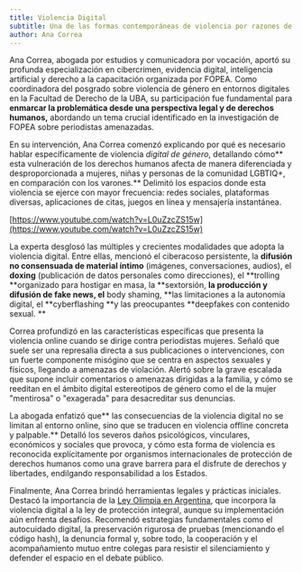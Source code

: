 ```yaml
---
title: Violencia Digital
subtitle: Una de las formas contemporáneas de violencia por razones de género
author: Ana Correa
---
```


Ana Correa, abogada por estudios y comunicadora por vocación, aportó su profunda especialización en cibercrimen, evidencia digital, inteligencia artificial y derecho a la capacitación organizada por FOPEA. Como coordinadora del posgrado sobre violencia de género en entornos digitales en la Facultad de Derecho de la UBA, su participación fue fundamental para **enmarcar la problemática desde una perspectiva legal y de derechos humanos,** abordando un tema crucial identificado en la investigación de FOPEA sobre periodistas amenazadas.  

En su intervención, Ana Correa comenzó explicando por qué es necesario hablar específicamente de violencia *digital de género*, detallando cómo** esta vulneración de los derechos humanos afecta de manera diferenciada y desproporcionada a mujeres, niñas y personas de la comunidad LGBTIQ+, en comparación con los varones.** Delimitó los espacios donde esta violencia se ejerce con mayor frecuencia: redes sociales, plataformas diversas, aplicaciones de citas, juegos en línea y mensajería instantánea.  

[https://www.youtube.com/watch?v=L0uZzcZS15w](https://www.youtube.com/watch?v=L0uZzcZS15w) 

La experta desglosó las múltiples y crecientes modalidades que adopta la violencia digital. Entre ellas, mencionó el ciberacoso persistente, la **difusión no consensuada de material íntimo** (imágenes, conversaciones, audios), el **doxing** (publicación de datos personales como direcciones), el **trolling **organizado para hostigar en masa, la **sextorsión, **la producción y difusión de **fake news**, el** body shaming, **las limitaciones a la autonomía digital, el **cyberflashing **y las preocupantes **deepfakes con contenido sexual.  **

Correa profundizó en las características específicas que presenta la violencia online cuando se dirige contra periodistas mujeres. Señaló que suele ser una represalia directa a sus publicaciones o intervenciones, con un fuerte componente misógino que se centra en aspectos sexuales y físicos, llegando a amenazas de violación. Alertó sobre la grave escalada que supone incluir comentarios o amenazas dirigidas a la familia, y cómo se reeditan en el ámbito digital estereotipos de género como el de la mujer "mentirosa" o "exagerada" para desacreditar sus denuncias.  

La abogada enfatizó que** las consecuencias de la violencia digital no se limitan al entorno online, sino que se traducen en violencia offline concreta y palpable.** Detalló los severos daños psicológicos, vinculares, económicos y sociales que provoca, y cómo esta forma de violencia es reconocida explícitamente por organismos internacionales de protección de derechos humanos como una grave barrera para el disfrute de derechos y libertades, endilgando responsabilidad a los Estados.  

Finalmente, Ana Correa brindó herramientas legales y prácticas iniciales. Destacó la importancia de la [Ley Olimpia en Argentina](https://www.argentina.gob.ar/noticias/ley-olimpia-el-gobierno-promulgo-la-legislacion-que-incorpora-la-violencia-digital-como-una), que incorpora la violencia digital a la ley de protección integral, aunque su implementación aún enfrenta desafíos. Recomendó estrategias fundamentales como el autocuidado digital, la preservación rigurosa de pruebas (mencionando el código hash), la denuncia formal y, sobre todo, la cooperación y el acompañamiento mutuo entre colegas para resistir el silenciamiento y defender el espacio en el debate público.  
